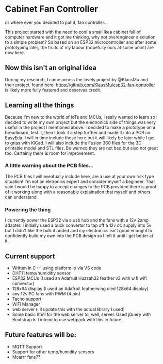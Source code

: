 # Cabinet Fan Controller
or where ever you decided to put it, fan controller...

This project started with the need to cool a small Ikea cabinet full of computer hardware and it got me thinking, why not overengineer a solution to a simple problem?
So based on an ESP32 microcontroller and after some prototyping later, the fruits of my labour (hopefully ours at some point) are now here.

## Now this isn't an original idea
During my research, I came across the lovely project by @KlausMu and their project, found here: https://github.com/KlausMu/esp32-fan-controller is likely more fully featured and deserves credit. 

## Learning all the things
Because I'm new to the world of IoTs and MCUs, I really wanted to learn so I decided to write my own project but the electronics side of things was very useful in the project I mentioned above.
I decided to make a prototype on a breadboard, test it, then I took it a step further and made it into a PCB on EasyEda. I will in time include these here but it will likely be later while I get to grips with KiCad.
I will also include the Fusion 360 files for the 3D printable model and STL files. Be warned they are not bad but also not great too. Certainly there is room for improvement.

### A little warning about the PCB files... 
The PCB files I will eventually include here, are a use at your own risk type situation! I'm not an eletronics expert and consider myself a begineer. That said I would be happy to accept changes to the PCB provided there is proof of it working along with a reasonable explaination that myself and others can understand.

### Powering the thing
I currently power the ESP32 via a usb hub and the fans with a 12v 2amp adapter. I initially used a buck convertor to tap off a 12v dc supply into 5v but I didn't like the bulk it added and my electronics isn't good enought to confidently build my own into the PCB design so I left it until I get better at it.

## Current support
* Written in C++ using platform.io via VS code
* DHT11 temp/humiditiy sensor
* ESP32 MCUs (I used an Adafruit Huzzah32 feather v2 with w.fl wifi connector)
* 128x64 display (I used an Adafruit featherwing oled 128x64 display)
* any 12v PC fans with PWM (4 pin)
* Tacho support 
* WiFi Manager
* web server (i'll update this with the actual library I used)
* Some basic html for the web server to, well, server. Used jQuery with Bootstrap 5. I intend to use webpack with this in future.

## Future features will be:
* MQTT Support
* Support for other temp/humidity sensors
* Moarrr fans??
